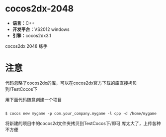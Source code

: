 cocos2dx-2048
=============

<ul>
  <li><b>语言：</b>C++</li>
  <li><b>开发平台：</b>VS2012  windows</li>
  <li><b>引擎：</b>cocos2dx3.1</li>
</ul>

cocos2dx 2048 练手

注意
=================
代码忽略了cocos2dx的库，可以在cocos2dx官方下载的库直接拷贝到/TestCocos下

用下面代码随意创建一个项目
<pre><code>
$ cocos new mygame -p com.your_company.mygame -l cpp -d /home/mygame
</code></pre>
将新建的项目中的cocos2d文件夹拷贝到TestCocos下/即可
库太大了，上传各种不方便
